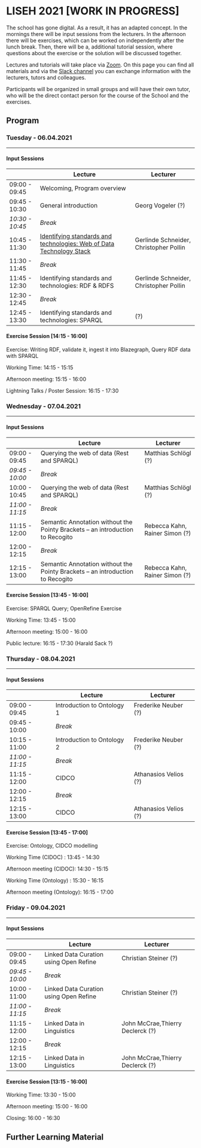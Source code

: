 # LISEH 2021 [WORK IN PROGRESS]

The school has gone digital. As a result, it has an adapted concept. In the mornings there will be input sessions from the lecturers. In the afternoon there will be exercises, which can be worked on independently after the lunch break. Then, there will be a, additional tutorial session, where questions about the exercise or the solution will be discussed together.

Lectures and tutorials will take place via [Zoom](). On this page you can find all materials and via the [Slack channel]() you can exchange information with the lecturers, tutors and colleagues.

Participants will be organized in small groups and will have their own tutor, who will be the direct contact person for the course of the School and the exercises.

## Program

### Tuesday - 06.04.2021

------

#### Input Sessions

|                 | Lecture                                                      | Lecturer                               |
| --------------- | ------------------------------------------------------------ | -------------------------------------- |
| 09:00 - 09:45   | Welcoming, Program overview                                  |                                        |
| 09:45 - 10:30   | General introduction                                         | Georg Vogeler (?)                      |
| *10:30 - 10:45* | *Break*                                                      |                                        |
| 10:45 - 11:30   | [Identifying standards and technologies: Web of Data Technology Stack](https://docs.google.com/presentation/d/1T7SW8qbnpFYdLQEOIN8StRZJ4cMedFHYWL08Ve35WXI/edit?usp=sharing) | Gerlinde Schneider, Christopher Pollin |
| 11:30 - 11:45   | *Break*                                                      |                                        |
| 11:45 - 12:30   | Identifying standards and technologies: RDF & RDFS           | Gerlinde Schneider, Christopher Pollin |
| 12:30 - 12:45   | *Break*                                                      |                                        |
| 12:45 - 13:30   | Identifying standards and technologies: SPARQL               | (?)                                    |

#### Exercise Session [14:15 - 16:00]

Exercise: Writing RDF, validate it, ingest it into Blazegraph, Query RDF data with SPARQL

Working Time: 14:15 - 15:15

Afternoon meeting: 15:15 - 16:00

Lightning Talks / Poster Session: 16:15 - 17:30

### Wednesday - 07.04.2021

------

#### Input Sessions

|                 | Lecture                                                      | Lecturer                       |
| :-------------- | ------------------------------------------------------------ | ------------------------------ |
| 09:00 - 09:45   | Querying the web of data (Rest and SPARQL)                   | Matthias Schlögl (?)           |
| *09:45 - 10:00* | *Break*                                                      |                                |
| 10:00 - 10:45   | Querying the web of data (Rest and SPARQL)                   | Matthias Schlögl (?)           |
| *11:00 - 11:15* | *Break*                                                      |                                |
| 11:15 - 12:00   | Semantic Annotation without the Pointy Brackets – an introduction to Recogito | Rebecca Kahn, Rainer Simon (?) |
| 12:00 - 12:15   | *Break*                                                      |                                |
| 12:15 - 13:00   | Semantic Annotation without the Pointy Brackets – an introduction to Recogito | Rebecca Kahn, Rainer Simon (?) |

#### Exercise Session  [13:45 - 16:00]

Exercise: SPARQL Query; OpenRefine Exercise

Working Time: 13:45 - 15:00

Afternoon meeting: 15:00 - 16:00

Public lecture: 16:15 - 17:30  (Harald Sack ?)

### Thursday - 08.04.2021

------

#### Input Sessions

|                 | Lecture                    | Lecturer              |
| --------------- | -------------------------- | --------------------- |
| 09:00 - 09:45   | Introduction to Ontology 1 | Frederike Neuber (?)  |
| 09:45 - 10:00   | *Break*                    |                       |
| 10:15 - 11:00   | Introduction to Ontology 2 | Frederike Neuber (?)  |
| *11:00 - 11:15* | *Break*                    |                       |
| 11:15 - 12:00   | CIDCO                      | Athanasios Velios (?) |
| 12:00 - 12:15   | *Break*                    |                       |
| 12:15 - 13:00   | CIDCO                      | Athanasios Velios (?) |

#### Exercise Session  [13:45 - 17:00]

Exercise: Ontology, CIDCO modelling

Working Time (CIDOC) : 13:45 - 14:30

Afternoon meeting (CIDOC): 14:30 - 15:15

Working Time (Ontology) : 15:30 - 16:15

Afternoon meeting (Ontology): 16:15 - 17:00

### Friday  - 09.04.2021

------

#### Input Sessions

|                   | Lecture                                | Lecturer                         |
| ----------------- | -------------------------------------- | -------------------------------- |
| 09:00 - 09:45     | Linked Data Curation using Open Refine | Christian Steiner (?)            |
| *09:45 - 10:00*   | *Break*                                |                                  |
| 10:00 - 11:00     | Linked Data Curation using Open Refine | Christian Steiner (?)            |
| *11:00* *- 11:15* | *Break*                                |                                  |
| 11:15 - 12:00     | Linked Data in Linguistics             | John McCrae,Thierry Declerck (?) |
| 12:00 - 12:15     | *Break*                                |                                  |
| 12:15 - 13:00     | Linked Data in Linguistics             | John McCrae,Thierry Declerck (?) |

#### Exercise Session  [13:15 - 16:00]

Working Time: 13:30 - 15:00

Afternoon meeting: 15:00 - 16:00

Closing: 16:00 - 16:30

## Further Learning Material